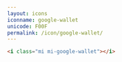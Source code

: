 ```yaml
---
layout: icons
iconname: google-wallet
unicode: F00F
permalink: /icon/google-wallet/
---
```


``` html
<i class="mi mi-google-wallet"></i>
```
